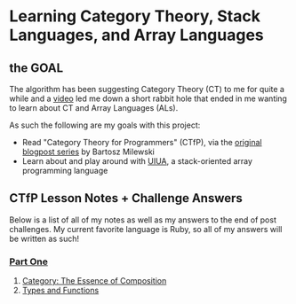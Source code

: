 # Learning Category Theory, Stack Languages, and Array Languages

## the GOAL
  The algorithm has been suggesting Category Theory (CT) to me for quite a while and a [video](https://www.youtube.com/watch?v=iTC1EiX5bM0) led me down a short rabbit hole that ended in me wanting to learn about CT and Array Languages (ALs).

As such the following are my goals with this project:
  - Read "Category Theory for Programmers" (CTfP), via the [original blogpost series](https://bartoszmilewski.com/2014/10/28/category-theory-for-programmers-the-preface/
) by Bartosz Milewski
  - Learn about and play around with [UIUA](https://www.uiua.org/), a stack-oriented array programming language

## CTfP Lesson Notes + Challenge Answers
Below is a list of all of my notes as well as my answers to the end of post challenges. My current favorite language is Ruby, so all of my answers will be written as such!

### [Part One](part-one)
  1. [Category: The Essence of Composition](part-one/category-the-essence-of-composition.md)
  1. [Types and Functions](part-one/types-and-functions.md)
